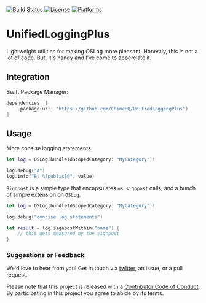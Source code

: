 [![Build Status][build status badge]][build status]
[![License][license badge]][license]
[![Platforms][platforms badge]][platforms]

# UnifiedLoggingPlus

Lightweight utilities for making OSLog more pleasant. Honestly, this is not a lot of code. But, it's handy and I've come to apperciate it.

## Integration

Swift Package Manager:

```swift
dependencies: [
    .package(url: "https://github.com/ChimeHQ/UnifiedLoggingPlus")
]
```

## Usage

More consise logging statements.

```swift
let log = OSLog(bundleIdScopedCategory: "MyCategory")!

log.debug("A")
log.info("B: %{public}@", value)
```

`Signpost` is a simple type that encapsulates `os_signpost` calls, and a bunch of simple extension on `OSLog`.

```swift
let log = OSLog(bundleIdScopedCategory: "MyCategory")!

log.debug("concise log statements")

let result = log.signpostWithin("name") {
    // this gets measured by the signpost
}
```

### Suggestions or Feedback

We'd love to hear from you! Get in touch via [twitter](https://twitter.com/chimehq), an issue, or a pull request.

Please note that this project is released with a [Contributor Code of Conduct](CODE_OF_CONDUCT.md). By participating in this project you agree to abide by its terms.

[build status]: https://github.com/ChimeHQ/UnifiedLoggingPlus/actions
[build status badge]: https://github.com/ChimeHQ/UnifiedLoggingPlus/workflows/CI/badge.svg
[license]: https://opensource.org/licenses/BSD-3-Clause
[license badge]: https://img.shields.io/github/license/ChimeHQ/UnifiedLoggingPlus
[platforms]: https://swiftpackageindex.com/ChimeHQ/UnifiedLoggingPlus
[platforms badge]: https://img.shields.io/endpoint?url=https%3A%2F%2Fswiftpackageindex.com%2Fapi%2Fpackages%2FChimeHQ%2FUnifiedLoggingPlus%2Fbadge%3Ftype%3Dplatforms
